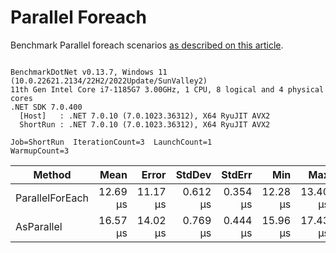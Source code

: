 ﻿# Parallel Foreach

Benchmark Parallel foreach scenarios [as described on this article](https://aaronbos.dev/posts/parallel-foreach-csharp).

```

BenchmarkDotNet v0.13.7, Windows 11 (10.0.22621.2134/22H2/2022Update/SunValley2)
11th Gen Intel Core i7-1185G7 3.00GHz, 1 CPU, 8 logical and 4 physical cores
.NET SDK 7.0.400
  [Host]   : .NET 7.0.10 (7.0.1023.36312), X64 RyuJIT AVX2
  ShortRun : .NET 7.0.10 (7.0.1023.36312), X64 RyuJIT AVX2

Job=ShortRun  IterationCount=3  LaunchCount=1  
WarmupCount=3  

```
|          Method |     Mean |    Error |   StdDev |   StdErr |      Min |      Max |     Op/s |   Gen0 |   Gen1 | Allocated |
|---------------- |---------:|---------:|---------:|---------:|---------:|---------:|---------:|-------:|-------:|----------:|
| ParallelForEach | 12.69 μs | 11.17 μs | 0.612 μs | 0.354 μs | 12.28 μs | 13.40 μs | 78,796.7 | 1.7548 | 0.0305 |  10.16 KB |
|      AsParallel | 16.57 μs | 14.02 μs | 0.769 μs | 0.444 μs | 15.96 μs | 17.43 μs | 60,348.6 | 1.5259 | 0.0305 |   9.17 KB |

